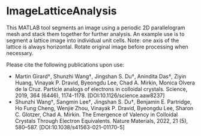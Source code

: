 # ImageLatticeAnalysis
This MATLAB tool segments an image using a periodic 2D parallelogram mesh and stack them together for further analysis. An example use is to segment a lattice image into individual unit cells. Note: one axis of the lattice is always horizontal. Rotate original image before processing when necessary.

Please cite the following publications upon use:

* Martin Girard†, Shunzhi Wang†, Jingshan S. Du†, Anindita Das†, Ziyin Huang, Vinayak P. Dravid, Byeongdu Lee, Chad A. Mirkin, Monica Olvera de la Cruz. Particle analogs of electrons in colloidal crystals. Science, 2019, 364 (6446), 1174-1178. [DOI:10.1126/science.aaw8237]
* Shunzhi Wang†, Sangmin Lee†, Jingshan S. Du†, Benjamin E. Partridge, Ho Fung Cheng, Wenjie Zhou, Vinayak P. Dravid, Byeongdu Lee, Sharon C. Glotzer, Chad A. Mirkin. The Emergence of Valency in Colloidal Crystals Through Electron Equivalents. Nature Materials, 2022, 21 (5), 580–587. [DOI:10.1038/s41563-021-01170-5]
